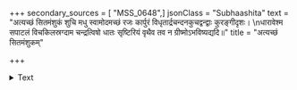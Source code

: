+++
secondary_sources = [ "MSS_0648",]
jsonClass = "Subhaashita"
text = "अत्यच्छं सितमंशुकं शुचि मधु स्वामोदमच्छं रजः कार्पुरं विधृतार्द्रचन्दनकुचद्वन्द्वाः कुरङ्गीदृशः।  \nधारावेश्म सपाटलं विचकिलस्रग्दाम चन्द्रत्विषो धातः सृष्टिरियं वृथैव तव न ग्रीष्मोऽभविष्यद्यदि॥"
title = "अत्यच्छं सितमंशुकम्"

+++

<details><summary>Text</summary>

अत्यच्छं सितमंशुकं शुचि मधु स्वामोदमच्छं रजः कार्पुरं विधृतार्द्रचन्दनकुचद्वन्द्वाः कुरङ्गीदृशः।  
धारावेश्म सपाटलं विचकिलस्रग्दाम चन्द्रत्विषो धातः सृष्टिरियं वृथैव तव न ग्रीष्मोऽभविष्यद्यदि॥
</details>
